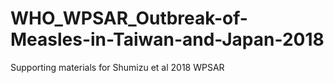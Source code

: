 # WHO_WPSAR_Outbreak-of-Measles-in-Taiwan-and-Japan-2018
Supporting materials for Shumizu et al 2018 WPSAR
